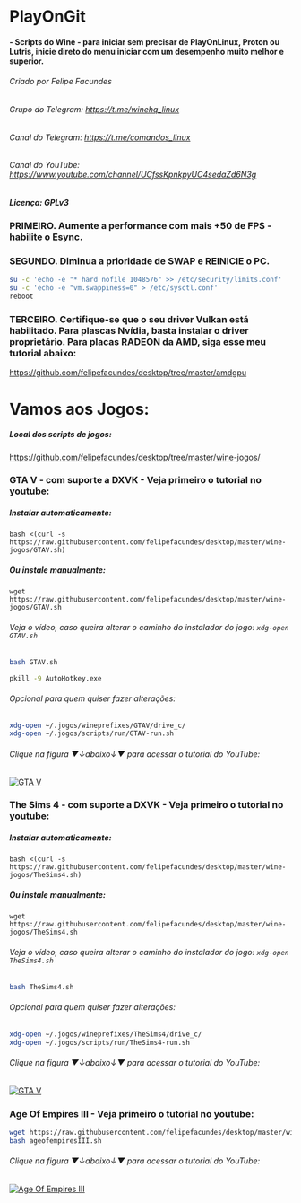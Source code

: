 # PlayOnGit   
#### - Scripts do Wine - para iniciar sem precisar de PlayOnLinux, Proton ou Lutris, inicie direto do menu iniciar com um desempenho muito melhor e superior.
###### Criado por Felipe Facundes
###### Grupo do Telegram: https://t.me/winehq_linux
###### Canal do Telegram: https://t.me/comandos_linux
###### Canal do YouTube: https://www.youtube.com/channel/UCfssKpnkpyUC4sedaZd6N3g
##### Licença: GPLv3

### PRIMEIRO. Aumente a performance com mais +50 de FPS - habilite o Esync.
### SEGUNDO. Diminua a prioridade de SWAP e REINICIE o PC.
```bash
su -c 'echo -e "* hard nofile 1048576" >> /etc/security/limits.conf'
su -c 'echo -e "vm.swappiness=0" > /etc/sysctl.conf'
reboot
```
### TERCEIRO. Certifique-se que o seu driver Vulkan está habilitado. Para plascas Nvídia, basta instalar o driver proprietário. Para placas RADEON da AMD, siga esse meu tutorial abaixo:
https://github.com/felipefacundes/desktop/tree/master/amdgpu
#
# Vamos aos Jogos:

##### Local dos scripts de jogos:

https://github.com/felipefacundes/desktop/tree/master/wine-jogos/

### GTA V - com suporte a DXVK - Veja primeiro o tutorial no youtube:
##### Instalar automaticamente:
`bash <(curl -s https://raw.githubusercontent.com/felipefacundes/desktop/master/wine-jogos/GTAV.sh)`
##### Ou instale manualmente:
`wget https://raw.githubusercontent.com/felipefacundes/desktop/master/wine-jogos/GTAV.sh`
###### Veja o vídeo, caso queira alterar o caminho do instalador do jogo: `xdg-open GTAV.sh`
```bash
bash GTAV.sh

pkill -9 AutoHotkey.exe
```
###### Opcional para quem quiser fazer alterações:
```bash
xdg-open ~/.jogos/wineprefixes/GTAV/drive_c/ 
xdg-open ~/.jogos/scripts/run/GTAV-run.sh
```
###### Clique na figura ▼↓abaixo↓▼ para acessar o tutorial do YouTube:
[![GTA V](https://i.ytimg.com/vi/Lako69C_sw4/hqdefault.jpg)](https://youtu.be/Lako69C_sw4)

### The Sims 4 - com suporte a DXVK - Veja primeiro o tutorial no youtube:
##### Instalar automaticamente:
`bash <(curl -s https://raw.githubusercontent.com/felipefacundes/desktop/master/wine-jogos/TheSims4.sh)`
##### Ou instale manualmente:
`wget https://raw.githubusercontent.com/felipefacundes/desktop/master/wine-jogos/TheSims4.sh`
###### Veja o vídeo, caso queira alterar o caminho do instalador do jogo: `xdg-open TheSims4.sh`
```bash
bash TheSims4.sh
```
###### Opcional para quem quiser fazer alterações:
```bash
xdg-open ~/.jogos/wineprefixes/TheSims4/drive_c/ 
xdg-open ~/.jogos/scripts/run/TheSims4-run.sh
```
###### Clique na figura ▼↓abaixo↓▼ para acessar o tutorial do YouTube:
[![GTA V](https://i1.ytimg.com/vi/7wr91-wgNfU/hqdefault.jpg)](https://telegra.ph/PlayOnGit-05-28)

### Age Of Empires III - Veja primeiro o tutorial no youtube:
```bash
wget https://raw.githubusercontent.com/felipefacundes/desktop/master/wine-jogos/ageofempiresIII.sh
bash ageofempiresIII.sh
```
###### Clique na figura ▼↓abaixo↓▼ para acessar o tutorial do YouTube:
[![Age Of Empires III](https://i.ytimg.com/vi/Di8j04UFY4c/hqdefault.jpg)](https://www.youtube.com/watch?v=Di8j04UFY4c)
